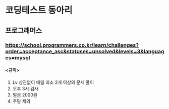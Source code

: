 # 코딩테스트 동아리
## 프로그래머스

### https://school.programmers.co.kr/learn/challenges?order=acceptance_asc&statuses=unsolved&levels=3&languages=mysql

#### <규칙>
1) Lv 상관없이 매일 최소 2개 이상의 문제 풀이
2) 오후 3시 검사
3) 벌금 2000원
4) 주말 제외

